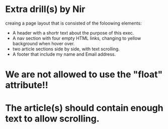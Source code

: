 # Extra drill(s) by Nir 


creaing a page layout that is consisted of the foloowing elements:
* A header with a shortr text about the purpose of this exec.
* A nav section with four empty HTML links, changing to yellow background when hover over.
* two article sections side by side, with text scrolling.
* A footer that include my name and Email address.



# We are not allowed to use the "float" attribute!!
# The article(s) should contain enough text to allow scrolling.

